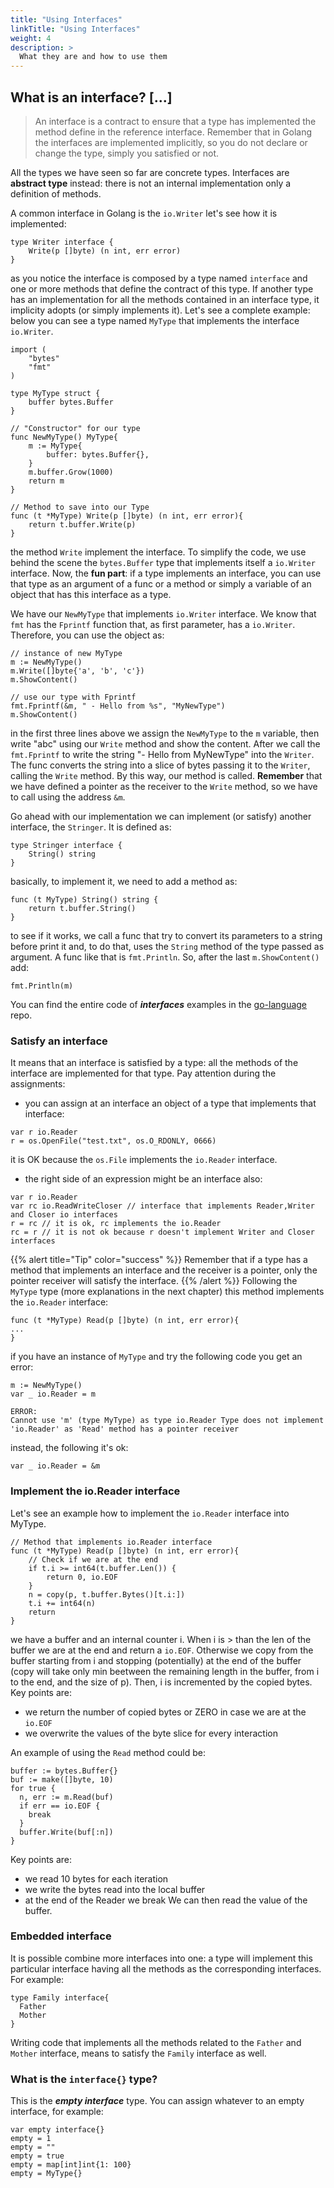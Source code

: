 ```yaml
---
title: "Using Interfaces"
linkTitle: "Using Interfaces"
weight: 4
description: >
  What they are and how to use them
---
```


## What is an interface? [...]
> An interface is a contract to ensure that a type has implemented the method define in the reference interface. Remember that in Golang the interfaces are implemented implicitly, so you do not declare or change the type, simply you satisfied or not.

All the types we have seen so far are concrete types. Interfaces are **abstract type** instead: there is not an internal implementation only a definition of methods.

A common interface in Golang is the `io.Writer` let's see how it is implemented:
```golang
type Writer interface {
    Write(p []byte) (n int, err error)
}
```
as you notice the interface is composed by a type named `interface` and one or more methods that define the contract of this type. If another type has an implementation
for all the methods contained in an interface type, it implicity adopts (or simply implements it). Let's see a complete example: below you can see a type named `MyType` that implements the
interface `io.Writer`.
```golang
import (
	"bytes"
	"fmt"
)

type MyType struct {
	buffer bytes.Buffer
}

// "Constructor" for our type
func NewMyType() MyType{
	m := MyType{
		buffer: bytes.Buffer{},
	}
	m.buffer.Grow(1000)
	return m
}

// Method to save into our Type
func (t *MyType) Write(p []byte) (n int, err error){
	return t.buffer.Write(p)
}
```
the method `Write` implement the interface. To simplify the code, we use behind the scene the `bytes.Buffer` type that implements itself a `io.Writer` interface.
Now, the **fun part**: if a type implements an interface, you can use that type as an argument of a func or a method or simply a variable of an object that has this interface as a type.

We have our `NewMyType` that implements `io.Writer` interface. We know that `fmt` has the `Fprintf` function that, as first parameter, has
a `io.Writer`. Therefore, you can use the object as:
```golang
// instance of new MyType
m := NewMyType()
m.Write([]byte{'a', 'b', 'c'})
m.ShowContent()

// use our type with Fprintf
fmt.Fprintf(&m, " - Hello from %s", "MyNewType")
m.ShowContent()
```
in the first three lines above we assign the `NewMyType` to the `m` variable, then write "abc" using our `Write` method and show the content. After
we call the `fmt.Fprintf` to write the string "- Hello from MyNewType" into the `Writer`. The func converts the string into a slice
of bytes passing it to the `Writer`, calling the `Write` method. By this way, our method is called.
**Remember** that we have defined a pointer as the receiver to the `Write` method, so we have to call using the address `&m`.

Go ahead with our implementation we can implement (or satisfy) another interface, the `Stringer`. It is defined as:
```
type Stringer interface {
    String() string
}
```
basically, to implement it, we need to add a method as:
```golang
func (t MyType) String() string {
	return t.buffer.String()
}
```
to see if it works, we call a func that try to convert its parameters to a string before print it and, to do that, uses the `String` method
of the type passed as argument. A func like that is `fmt.Println`. So, after the last `m.ShowContent()` add:
```
fmt.Println(m)
```
You can find the entire code of ***interfaces*** examples in the [go-language](https://github.com/mas2020-golang/go-language/tree/main/interfaces) repo.

### Satisfy an interface
It means that an interface is satisfied by a type: all the methods of the interface are implemented for that type.
Pay attention during the assignments:
- you can assign at an interface an object of a type that implements that interface:
```golang
var r io.Reader
r = os.OpenFile("test.txt", os.O_RDONLY, 0666)
```
it is OK because the `os.File` implements the `io.Reader` interface.
- the right side of an expression might be an interface also:
```golang
var r io.Reader
var rc io.ReadWriteCloser // interface that implements Reader,Writer and Closer io interfaces
r = rc // it is ok, rc implements the io.Reader
rc = r // it is not ok because r doesn't implement Writer and Closer interfaces
```
{{% alert title="Tip" color="success" %}}
Remember that if a type has a method that implements an interface and the receiver is a pointer, only the pointer
receiver will satisfy the interface.
{{% /alert %}}
Following the `MyType` type (more explanations in the next chapter) this method implements the `io.Reader` interface:
```golang
func (t *MyType) Read(p []byte) (n int, err error){
...
}
```
if you have an instance of `MyType` and try the following code you get an error:
```golang
m := NewMyType()
var _ io.Reader = m

ERROR:
Cannot use 'm' (type MyType) as type io.Reader Type does not implement 'io.Reader' as 'Read' method has a pointer receiver
```
instead, the following it's ok:
```golang
var _ io.Reader = &m
```

### Implement the io.Reader interface
Let's see an example how to implement the `io.Reader` interface into MyType.
```golang
// Method that implements io.Reader interface
func (t *MyType) Read(p []byte) (n int, err error){
	// Check if we are at the end
	if t.i >= int64(t.buffer.Len()) {
		return 0, io.EOF
	}
	n = copy(p, t.buffer.Bytes()[t.i:])
	t.i += int64(n)
	return
}
```
we have a buffer and an internal counter i. When i is > than the len of the buffer we are at the end and return a `io.EOF`.
Otherwise we copy from the buffer starting from i and stopping (potentially) at the end of the buffer (copy will take only min beetween
the remaining length in the buffer, from i to the end, and the size of p).
Then, i is incremented by the copied bytes.
Key points are:
- we return the number of copied bytes or ZERO in case we are at the `io.EOF`
- we overwrite the values of the byte slice for every interaction

An example of using the `Read` method could be:
```golang
buffer := bytes.Buffer{}
buf := make([]byte, 10)
for true {
  n, err := m.Read(buf)
  if err == io.EOF {
    break
  }
  buffer.Write(buf[:n])
}
```
Key points are:
- we read 10 bytes for each iteration
- we write the bytes read into the local buffer
- at the end of the Reader we break
We can then read the value of the buffer.

### Embedded interface
It is possible combine more interfaces into one: a type will implement this particular interface having all the methods as the corresponding interfaces.
For example:
```golang
type Family interface{
  Father
  Mother
}
```
Writing code that implements all the methods related to the `Father` and `Mother` interface, means to satisfy the `Family` interface as
well.

### What is the `interface{}` type?
This is the ***empty interface*** type. You can assign whatever to an empty interface, for example:
```golang
var empty interface{}
empty = 1
empty = ""
empty = true
empty = map[int]int{1: 100}
empty = MyType{}
```
